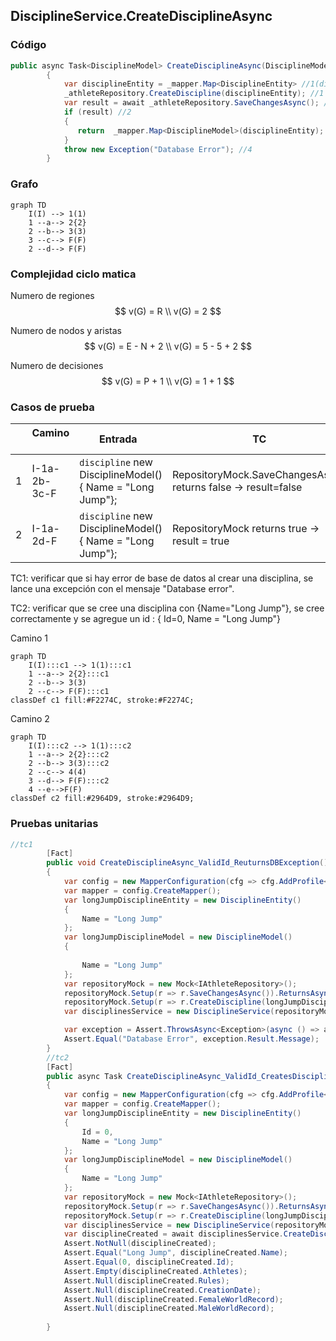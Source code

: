 ## DisciplineService.CreateDisciplineAsync

### Código

```csharp
public async Task<DisciplineModel> CreateDisciplineAsync(DisciplineModel discipline)
        {
            var disciplineEntity = _mapper.Map<DisciplineEntity> //1(discipline);
            _athleteRepository.CreateDiscipline(disciplineEntity); //1
            var result = await _athleteRepository.SaveChangesAsync(); //1
            if (result) //2
            {
               return  _mapper.Map<DisciplineModel>(disciplineEntity); //3
            }
            throw new Exception("Database Error"); //4
        }
```

### Grafo

```mermaid
graph TD
    I(I) --> 1(1)
    1 --a--> 2{2}
    2 --b--> 3(3)
    3 --c--> F(F)
    2 --d--> F(F)
```

### Complejidad ciclo matica

Numero de regiones
$$
v(G) = R \\
v(G) = 2
$$

Numero de nodos y aristas
$$
v(G) = E - N + 2 \\
v(G) = 5 - 5 + 2
$$
  
Numero de decisiones
$$
v(G) = P + 1 \\
v(G) = 1 + 1
$$

### Casos de prueba


| | Camino   | Entrada   | TC | Salida  |
| --- | --- | --- | --- | --- |
| 1 | I-1a-2b-3c-F | `discipline` new DisciplineModel() { Name = "Long Jump"}; | RepositoryMock.SaveChangesAsync returns false -> result=false  | throws exception("Database error") |
| 2 | I-1a-2d-F | `discipline` new DisciplineModel() { Name = "Long Jump"};|  RepositoryMock returns true -> result = true | return  DisciplineModel() { Id=0, Name = "Long Jump"};|

TC1: verificar que si hay error de base de datos al crear una disciplina, se lance una excepción con el mensaje "Database error".

TC2: verificar que se cree una disciplina con {Name="Long Jump"}, se cree correctamente y se agregue un id : { Id=0, Name = "Long Jump"}

Camino 1
```mermaid
graph TD
    I(I):::c1 --> 1(1):::c1
    1 --a--> 2{2}:::c1
    2 --b--> 3(3)
    2 --c--> F(F):::c1
classDef c1 fill:#F2274C, stroke:#F2274C;
```
Camino 2
```mermaid
graph TD
    I(I):::c2 --> 1(1):::c2
    1 --a--> 2{2}:::c2
    2 --b--> 3(3):::c2
    2 --c--> 4(4)
    3 --d--> F(F):::c2
    4 --e-->F(F)
classDef c2 fill:#2964D9, stroke:#2964D9;
```
### Pruebas unitarias

```csharp
//tc1
        [Fact]
        public void CreateDisciplineAsync_ValidId_ReuturnsDBException()
        {
            var config = new MapperConfiguration(cfg => cfg.AddProfile<AutomapperProfile>());
            var mapper = config.CreateMapper();
            var longJumpDisciplineEntity = new DisciplineEntity()
            {
                Name = "Long Jump"
            };
            var longJumpDisciplineModel = new DisciplineModel()
            {
                
                Name = "Long Jump"
            };
            var repositoryMock = new Mock<IAthleteRepository>();           
            repositoryMock.Setup(r => r.SaveChangesAsync()).ReturnsAsync(false);
            repositoryMock.Setup(r => r.CreateDiscipline(longJumpDisciplineEntity));
            var disciplinesService = new DisciplineService(repositoryMock.Object, mapper);

            var exception = Assert.ThrowsAsync<Exception>(async () => await disciplinesService.CreateDisciplineAsync(longJumpDisciplineModel));
            Assert.Equal("Database Error", exception.Result.Message);
        }
        //tc2
        [Fact]
        public async Task CreateDisciplineAsync_ValidId_CreatesDiscipline()
        {
            var config = new MapperConfiguration(cfg => cfg.AddProfile<AutomapperProfile>());
            var mapper = config.CreateMapper();
            var longJumpDisciplineEntity = new DisciplineEntity()
            {
                Id = 0,
                Name = "Long Jump"
            };
            var longJumpDisciplineModel = new DisciplineModel()
            {
                Name = "Long Jump"
            };
            var repositoryMock = new Mock<IAthleteRepository>();
            repositoryMock.Setup(r => r.SaveChangesAsync()).ReturnsAsync(true);
            repositoryMock.Setup(r => r.CreateDiscipline(longJumpDisciplineEntity));
            var disciplinesService = new DisciplineService(repositoryMock.Object, mapper);
            var disciplineCreated = await disciplinesService.CreateDisciplineAsync(longJumpDisciplineModel);
            Assert.NotNull(disciplineCreated);
            Assert.Equal("Long Jump", disciplineCreated.Name);
            Assert.Equal(0, disciplineCreated.Id);
            Assert.Empty(disciplineCreated.Athletes);
            Assert.Null(disciplineCreated.Rules);
            Assert.Null(disciplineCreated.CreationDate);
            Assert.Null(disciplineCreated.FemaleWorldRecord);
            Assert.Null(disciplineCreated.MaleWorldRecord);
            
        }
```